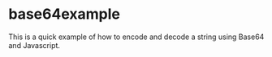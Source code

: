 # base64example
This is a quick example of how to encode and decode a string using Base64 and Javascript.
